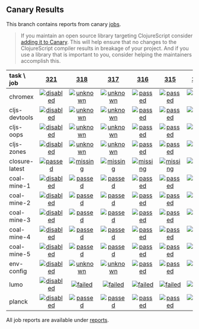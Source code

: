 ## Canary Results

This branch contains reports from canary [jobs](https://github.com/cljs-oss/canary/tree/jobs).

> If you maintain an open source library targeting ClojureScript consider [adding it to Canary](https://github.com/cljs-oss/canary/tree/master#how-to-participate). This will help ensure that no changes to the ClojureScript compiler results in breakage of your project. And if you use a library that is important to you, consider helping the maintainers accomplish this.

[//]: # (begin_overview_table)

| task \ job | <a href="reports/2018/03/24/job-000321-1.10.235-207e2fb" title="job #321 finished on 2018-03-24">321</a> | <a href="reports/2018/03/23/job-000318-1.10.225-0dad6a2" title="job #318 finished on 2018-03-23">318</a> | <a href="reports/2018/03/22/job-000317-1.10.221-b949c7f" title="job #317 finished on 2018-03-22">317</a> | <a href="reports/2018/03/21/job-000316-1.10.221-b949c7f" title="job #316 finished on 2018-03-21">316</a> | <a href="reports/2018/03/20/job-000315-1.10.217-d8991b4" title="job #315 finished on 2018-03-20">315</a> | <a href="reports/2018/03/20/job-000314-1.10.217-d8991b4" title="job #314 finished on 2018-03-20">314</a> | <a href="reports/2018/03/19/job-000313-1.10.210-ed20ade" title="job #313 finished on 2018-03-19">313</a> | <a href="reports/2018/03/18/job-000311-1.10.198-c9cf1a7" title="job #311 finished on 2018-03-18">311</a> | <a href="reports/2018/03/17/job-000310-1.10.192-7779dc4" title="job #310 finished on 2018-03-17">310</a> | <a href="reports/2018/03/17/job-000309-1.10.189-3ac37d5" title="job #309 finished on 2018-03-17">309</a> |
| :--- | :---: | :---: | :---: | :---: | :---: | :---: | :---: | :---: | :---: | :---: |
| chromex | <a href="reports/2018/03/24/job-000321-1.10.235-207e2fb#-chromex"><img title="disabled" src="http://box.binaryage.com/s-disabled.svg"><a> | <a href="reports/2018/03/23/job-000318-1.10.225-0dad6a2#-chromex"><img title="unknown" src="http://box.binaryage.com/s-unknown.svg"><a> | <a href="reports/2018/03/22/job-000317-1.10.221-b949c7f#-chromex"><img title="unknown" src="http://box.binaryage.com/s-unknown.svg"><a> | <a href="reports/2018/03/21/job-000316-1.10.221-b949c7f#-chromex"><img title="passed" src="http://box.binaryage.com/s-passed.svg"><a> | <a href="reports/2018/03/20/job-000315-1.10.217-d8991b4#-chromex"><img title="passed" src="http://box.binaryage.com/s-passed.svg"><a> | <a href="reports/2018/03/20/job-000314-1.10.217-d8991b4#-chromex"><img title="passed" src="http://box.binaryage.com/s-passed.svg"><a> | <a href="reports/2018/03/19/job-000313-1.10.210-ed20ade#-chromex"><img title="passed" src="http://box.binaryage.com/s-passed.svg"><a> | <a href="reports/2018/03/18/job-000311-1.10.198-c9cf1a7#-chromex"><img title="passed" src="http://box.binaryage.com/s-passed.svg"><a> | <a href="reports/2018/03/17/job-000310-1.10.192-7779dc4#-chromex"><img title="passed" src="http://box.binaryage.com/s-passed.svg"><a> | <a href="reports/2018/03/17/job-000309-1.10.189-3ac37d5#-chromex"><img title="passed" src="http://box.binaryage.com/s-passed.svg"><a> |
| cljs-devtools | <a href="reports/2018/03/24/job-000321-1.10.235-207e2fb#-cljs-devtools"><img title="disabled" src="http://box.binaryage.com/s-disabled.svg"><a> | <a href="reports/2018/03/23/job-000318-1.10.225-0dad6a2#-cljs-devtools"><img title="unknown" src="http://box.binaryage.com/s-unknown.svg"><a> | <a href="reports/2018/03/22/job-000317-1.10.221-b949c7f#-cljs-devtools"><img title="unknown" src="http://box.binaryage.com/s-unknown.svg"><a> | <a href="reports/2018/03/21/job-000316-1.10.221-b949c7f#-cljs-devtools"><img title="passed" src="http://box.binaryage.com/s-passed.svg"><a> | <a href="reports/2018/03/20/job-000315-1.10.217-d8991b4#-cljs-devtools"><img title="passed" src="http://box.binaryage.com/s-passed.svg"><a> | <a href="reports/2018/03/20/job-000314-1.10.217-d8991b4#-cljs-devtools"><img title="passed" src="http://box.binaryage.com/s-passed.svg"><a> | <a href="reports/2018/03/19/job-000313-1.10.210-ed20ade#-cljs-devtools"><img title="passed" src="http://box.binaryage.com/s-passed.svg"><a> | <a href="reports/2018/03/18/job-000311-1.10.198-c9cf1a7#-cljs-devtools"><img title="passed" src="http://box.binaryage.com/s-passed.svg"><a> | <a href="reports/2018/03/17/job-000310-1.10.192-7779dc4#-cljs-devtools"><img title="passed" src="http://box.binaryage.com/s-passed.svg"><a> | <a href="reports/2018/03/17/job-000309-1.10.189-3ac37d5#-cljs-devtools"><img title="passed" src="http://box.binaryage.com/s-passed.svg"><a> |
| cljs-oops | <a href="reports/2018/03/24/job-000321-1.10.235-207e2fb#-cljs-oops"><img title="disabled" src="http://box.binaryage.com/s-disabled.svg"><a> | <a href="reports/2018/03/23/job-000318-1.10.225-0dad6a2#-cljs-oops"><img title="unknown" src="http://box.binaryage.com/s-unknown.svg"><a> | <a href="reports/2018/03/22/job-000317-1.10.221-b949c7f#-cljs-oops"><img title="unknown" src="http://box.binaryage.com/s-unknown.svg"><a> | <a href="reports/2018/03/21/job-000316-1.10.221-b949c7f#-cljs-oops"><img title="passed" src="http://box.binaryage.com/s-passed.svg"><a> | <a href="reports/2018/03/20/job-000315-1.10.217-d8991b4#-cljs-oops"><img title="passed" src="http://box.binaryage.com/s-passed.svg"><a> | <a href="reports/2018/03/20/job-000314-1.10.217-d8991b4#-cljs-oops"><img title="passed" src="http://box.binaryage.com/s-passed.svg"><a> | <a href="reports/2018/03/19/job-000313-1.10.210-ed20ade#-cljs-oops"><img title="passed" src="http://box.binaryage.com/s-passed.svg"><a> | <a href="reports/2018/03/18/job-000311-1.10.198-c9cf1a7#-cljs-oops"><img title="passed" src="http://box.binaryage.com/s-passed.svg"><a> | <a href="reports/2018/03/17/job-000310-1.10.192-7779dc4#-cljs-oops"><img title="passed" src="http://box.binaryage.com/s-passed.svg"><a> | <a href="reports/2018/03/17/job-000309-1.10.189-3ac37d5#-cljs-oops"><img title="passed" src="http://box.binaryage.com/s-passed.svg"><a> |
| cljs-zones | <a href="reports/2018/03/24/job-000321-1.10.235-207e2fb#-cljs-zones"><img title="disabled" src="http://box.binaryage.com/s-disabled.svg"><a> | <a href="reports/2018/03/23/job-000318-1.10.225-0dad6a2#-cljs-zones"><img title="unknown" src="http://box.binaryage.com/s-unknown.svg"><a> | <a href="reports/2018/03/22/job-000317-1.10.221-b949c7f#-cljs-zones"><img title="unknown" src="http://box.binaryage.com/s-unknown.svg"><a> | <a href="reports/2018/03/21/job-000316-1.10.221-b949c7f#-cljs-zones"><img title="passed" src="http://box.binaryage.com/s-passed.svg"><a> | <a href="reports/2018/03/20/job-000315-1.10.217-d8991b4#-cljs-zones"><img title="passed" src="http://box.binaryage.com/s-passed.svg"><a> | <a href="reports/2018/03/20/job-000314-1.10.217-d8991b4#-cljs-zones"><img title="passed" src="http://box.binaryage.com/s-passed.svg"><a> | <a href="reports/2018/03/19/job-000313-1.10.210-ed20ade#-cljs-zones"><img title="passed" src="http://box.binaryage.com/s-passed.svg"><a> | <a href="reports/2018/03/18/job-000311-1.10.198-c9cf1a7#-cljs-zones"><img title="passed" src="http://box.binaryage.com/s-passed.svg"><a> | <a href="reports/2018/03/17/job-000310-1.10.192-7779dc4#-cljs-zones"><img title="passed" src="http://box.binaryage.com/s-passed.svg"><a> | <a href="reports/2018/03/17/job-000309-1.10.189-3ac37d5#-cljs-zones"><img title="passed" src="http://box.binaryage.com/s-passed.svg"><a> |
| closure-latest | <a href="reports/2018/03/24/job-000321-1.10.235-207e2fb#-closure-latest"><img title="passed" src="http://box.binaryage.com/s-passed.svg"><a> | <a href="reports/2018/03/23/job-000318-1.10.225-0dad6a2#-closure-latest"><img title="missing" src="http://box.binaryage.com/s-missing.svg"><a> | <a href="reports/2018/03/22/job-000317-1.10.221-b949c7f#-closure-latest"><img title="missing" src="http://box.binaryage.com/s-missing.svg"><a> | <a href="reports/2018/03/21/job-000316-1.10.221-b949c7f#-closure-latest"><img title="missing" src="http://box.binaryage.com/s-missing.svg"><a> | <a href="reports/2018/03/20/job-000315-1.10.217-d8991b4#-closure-latest"><img title="missing" src="http://box.binaryage.com/s-missing.svg"><a> | <a href="reports/2018/03/20/job-000314-1.10.217-d8991b4#-closure-latest"><img title="missing" src="http://box.binaryage.com/s-missing.svg"><a> | <a href="reports/2018/03/19/job-000313-1.10.210-ed20ade#-closure-latest"><img title="missing" src="http://box.binaryage.com/s-missing.svg"><a> | <a href="reports/2018/03/18/job-000311-1.10.198-c9cf1a7#-closure-latest"><img title="missing" src="http://box.binaryage.com/s-missing.svg"><a> | <a href="reports/2018/03/17/job-000310-1.10.192-7779dc4#-closure-latest"><img title="missing" src="http://box.binaryage.com/s-missing.svg"><a> | <a href="reports/2018/03/17/job-000309-1.10.189-3ac37d5#-closure-latest"><img title="missing" src="http://box.binaryage.com/s-missing.svg"><a> |
| coal-mine-1 | <a href="reports/2018/03/24/job-000321-1.10.235-207e2fb#-coal-mine-1"><img title="disabled" src="http://box.binaryage.com/s-disabled.svg"><a> | <a href="reports/2018/03/23/job-000318-1.10.225-0dad6a2#-coal-mine-1"><img title="passed" src="http://box.binaryage.com/s-passed.svg"><a> | <a href="reports/2018/03/22/job-000317-1.10.221-b949c7f#-coal-mine-1"><img title="passed" src="http://box.binaryage.com/s-passed.svg"><a> | <a href="reports/2018/03/21/job-000316-1.10.221-b949c7f#-coal-mine-1"><img title="passed" src="http://box.binaryage.com/s-passed.svg"><a> | <a href="reports/2018/03/20/job-000315-1.10.217-d8991b4#-coal-mine-1"><img title="passed" src="http://box.binaryage.com/s-passed.svg"><a> | <a href="reports/2018/03/20/job-000314-1.10.217-d8991b4#-coal-mine-1"><img title="passed" src="http://box.binaryage.com/s-passed.svg"><a> | <a href="reports/2018/03/19/job-000313-1.10.210-ed20ade#-coal-mine-1"><img title="passed" src="http://box.binaryage.com/s-passed.svg"><a> | <a href="reports/2018/03/18/job-000311-1.10.198-c9cf1a7#-coal-mine-1"><img title="passed" src="http://box.binaryage.com/s-passed.svg"><a> | <a href="reports/2018/03/17/job-000310-1.10.192-7779dc4#-coal-mine-1"><img title="passed" src="http://box.binaryage.com/s-passed.svg"><a> | <a href="reports/2018/03/17/job-000309-1.10.189-3ac37d5#-coal-mine-1"><img title="passed" src="http://box.binaryage.com/s-passed.svg"><a> |
| coal-mine-2 | <a href="reports/2018/03/24/job-000321-1.10.235-207e2fb#-coal-mine-2"><img title="disabled" src="http://box.binaryage.com/s-disabled.svg"><a> | <a href="reports/2018/03/23/job-000318-1.10.225-0dad6a2#-coal-mine-2"><img title="passed" src="http://box.binaryage.com/s-passed.svg"><a> | <a href="reports/2018/03/22/job-000317-1.10.221-b949c7f#-coal-mine-2"><img title="passed" src="http://box.binaryage.com/s-passed.svg"><a> | <a href="reports/2018/03/21/job-000316-1.10.221-b949c7f#-coal-mine-2"><img title="passed" src="http://box.binaryage.com/s-passed.svg"><a> | <a href="reports/2018/03/20/job-000315-1.10.217-d8991b4#-coal-mine-2"><img title="passed" src="http://box.binaryage.com/s-passed.svg"><a> | <a href="reports/2018/03/20/job-000314-1.10.217-d8991b4#-coal-mine-2"><img title="passed" src="http://box.binaryage.com/s-passed.svg"><a> | <a href="reports/2018/03/19/job-000313-1.10.210-ed20ade#-coal-mine-2"><img title="passed" src="http://box.binaryage.com/s-passed.svg"><a> | <a href="reports/2018/03/18/job-000311-1.10.198-c9cf1a7#-coal-mine-2"><img title="passed" src="http://box.binaryage.com/s-passed.svg"><a> | <a href="reports/2018/03/17/job-000310-1.10.192-7779dc4#-coal-mine-2"><img title="passed" src="http://box.binaryage.com/s-passed.svg"><a> | <a href="reports/2018/03/17/job-000309-1.10.189-3ac37d5#-coal-mine-2"><img title="passed" src="http://box.binaryage.com/s-passed.svg"><a> |
| coal-mine-3 | <a href="reports/2018/03/24/job-000321-1.10.235-207e2fb#-coal-mine-3"><img title="disabled" src="http://box.binaryage.com/s-disabled.svg"><a> | <a href="reports/2018/03/23/job-000318-1.10.225-0dad6a2#-coal-mine-3"><img title="passed" src="http://box.binaryage.com/s-passed.svg"><a> | <a href="reports/2018/03/22/job-000317-1.10.221-b949c7f#-coal-mine-3"><img title="passed" src="http://box.binaryage.com/s-passed.svg"><a> | <a href="reports/2018/03/21/job-000316-1.10.221-b949c7f#-coal-mine-3"><img title="passed" src="http://box.binaryage.com/s-passed.svg"><a> | <a href="reports/2018/03/20/job-000315-1.10.217-d8991b4#-coal-mine-3"><img title="passed" src="http://box.binaryage.com/s-passed.svg"><a> | <a href="reports/2018/03/20/job-000314-1.10.217-d8991b4#-coal-mine-3"><img title="passed" src="http://box.binaryage.com/s-passed.svg"><a> | <a href="reports/2018/03/19/job-000313-1.10.210-ed20ade#-coal-mine-3"><img title="passed" src="http://box.binaryage.com/s-passed.svg"><a> | <a href="reports/2018/03/18/job-000311-1.10.198-c9cf1a7#-coal-mine-3"><img title="passed" src="http://box.binaryage.com/s-passed.svg"><a> | <a href="reports/2018/03/17/job-000310-1.10.192-7779dc4#-coal-mine-3"><img title="passed" src="http://box.binaryage.com/s-passed.svg"><a> | <a href="reports/2018/03/17/job-000309-1.10.189-3ac37d5#-coal-mine-3"><img title="passed" src="http://box.binaryage.com/s-passed.svg"><a> |
| coal-mine-4 | <a href="reports/2018/03/24/job-000321-1.10.235-207e2fb#-coal-mine-4"><img title="disabled" src="http://box.binaryage.com/s-disabled.svg"><a> | <a href="reports/2018/03/23/job-000318-1.10.225-0dad6a2#-coal-mine-4"><img title="passed" src="http://box.binaryage.com/s-passed.svg"><a> | <a href="reports/2018/03/22/job-000317-1.10.221-b949c7f#-coal-mine-4"><img title="passed" src="http://box.binaryage.com/s-passed.svg"><a> | <a href="reports/2018/03/21/job-000316-1.10.221-b949c7f#-coal-mine-4"><img title="passed" src="http://box.binaryage.com/s-passed.svg"><a> | <a href="reports/2018/03/20/job-000315-1.10.217-d8991b4#-coal-mine-4"><img title="passed" src="http://box.binaryage.com/s-passed.svg"><a> | <a href="reports/2018/03/20/job-000314-1.10.217-d8991b4#-coal-mine-4"><img title="passed" src="http://box.binaryage.com/s-passed.svg"><a> | <a href="reports/2018/03/19/job-000313-1.10.210-ed20ade#-coal-mine-4"><img title="passed" src="http://box.binaryage.com/s-passed.svg"><a> | <a href="reports/2018/03/18/job-000311-1.10.198-c9cf1a7#-coal-mine-4"><img title="passed" src="http://box.binaryage.com/s-passed.svg"><a> | <a href="reports/2018/03/17/job-000310-1.10.192-7779dc4#-coal-mine-4"><img title="passed" src="http://box.binaryage.com/s-passed.svg"><a> | <a href="reports/2018/03/17/job-000309-1.10.189-3ac37d5#-coal-mine-4"><img title="passed" src="http://box.binaryage.com/s-passed.svg"><a> |
| coal-mine-5 | <a href="reports/2018/03/24/job-000321-1.10.235-207e2fb#-coal-mine-5"><img title="disabled" src="http://box.binaryage.com/s-disabled.svg"><a> | <a href="reports/2018/03/23/job-000318-1.10.225-0dad6a2#-coal-mine-5"><img title="passed" src="http://box.binaryage.com/s-passed.svg"><a> | <a href="reports/2018/03/22/job-000317-1.10.221-b949c7f#-coal-mine-5"><img title="passed" src="http://box.binaryage.com/s-passed.svg"><a> | <a href="reports/2018/03/21/job-000316-1.10.221-b949c7f#-coal-mine-5"><img title="passed" src="http://box.binaryage.com/s-passed.svg"><a> | <a href="reports/2018/03/20/job-000315-1.10.217-d8991b4#-coal-mine-5"><img title="passed" src="http://box.binaryage.com/s-passed.svg"><a> | <a href="reports/2018/03/20/job-000314-1.10.217-d8991b4#-coal-mine-5"><img title="passed" src="http://box.binaryage.com/s-passed.svg"><a> | <a href="reports/2018/03/19/job-000313-1.10.210-ed20ade#-coal-mine-5"><img title="passed" src="http://box.binaryage.com/s-passed.svg"><a> | <a href="reports/2018/03/18/job-000311-1.10.198-c9cf1a7#-coal-mine-5"><img title="passed" src="http://box.binaryage.com/s-passed.svg"><a> | <a href="reports/2018/03/17/job-000310-1.10.192-7779dc4#-coal-mine-5"><img title="passed" src="http://box.binaryage.com/s-passed.svg"><a> | <a href="reports/2018/03/17/job-000309-1.10.189-3ac37d5#-coal-mine-5"><img title="passed" src="http://box.binaryage.com/s-passed.svg"><a> |
| env-config | <a href="reports/2018/03/24/job-000321-1.10.235-207e2fb#-env-config"><img title="disabled" src="http://box.binaryage.com/s-disabled.svg"><a> | <a href="reports/2018/03/23/job-000318-1.10.225-0dad6a2#-env-config"><img title="unknown" src="http://box.binaryage.com/s-unknown.svg"><a> | <a href="reports/2018/03/22/job-000317-1.10.221-b949c7f#-env-config"><img title="unknown" src="http://box.binaryage.com/s-unknown.svg"><a> | <a href="reports/2018/03/21/job-000316-1.10.221-b949c7f#-env-config"><img title="passed" src="http://box.binaryage.com/s-passed.svg"><a> | <a href="reports/2018/03/20/job-000315-1.10.217-d8991b4#-env-config"><img title="passed" src="http://box.binaryage.com/s-passed.svg"><a> | <a href="reports/2018/03/20/job-000314-1.10.217-d8991b4#-env-config"><img title="passed" src="http://box.binaryage.com/s-passed.svg"><a> | <a href="reports/2018/03/19/job-000313-1.10.210-ed20ade#-env-config"><img title="passed" src="http://box.binaryage.com/s-passed.svg"><a> | <a href="reports/2018/03/18/job-000311-1.10.198-c9cf1a7#-env-config"><img title="passed" src="http://box.binaryage.com/s-passed.svg"><a> | <a href="reports/2018/03/17/job-000310-1.10.192-7779dc4#-env-config"><img title="failed" src="http://box.binaryage.com/s-failed.svg"><a> | <a href="reports/2018/03/17/job-000309-1.10.189-3ac37d5#-env-config"><img title="passed" src="http://box.binaryage.com/s-passed.svg"><a> |
| lumo | <a href="reports/2018/03/24/job-000321-1.10.235-207e2fb#-lumo"><img title="disabled" src="http://box.binaryage.com/s-disabled.svg"><a> | <a href="reports/2018/03/23/job-000318-1.10.225-0dad6a2#-lumo"><img title="failed" src="http://box.binaryage.com/s-failed.svg"><a> | <a href="reports/2018/03/22/job-000317-1.10.221-b949c7f#-lumo"><img title="failed" src="http://box.binaryage.com/s-failed.svg"><a> | <a href="reports/2018/03/21/job-000316-1.10.221-b949c7f#-lumo"><img title="failed" src="http://box.binaryage.com/s-failed.svg"><a> | <a href="reports/2018/03/20/job-000315-1.10.217-d8991b4#-lumo"><img title="failed" src="http://box.binaryage.com/s-failed.svg"><a> | <a href="reports/2018/03/20/job-000314-1.10.217-d8991b4#-lumo"><img title="failed" src="http://box.binaryage.com/s-failed.svg"><a> | <a href="reports/2018/03/19/job-000313-1.10.210-ed20ade#-lumo"><img title="failed" src="http://box.binaryage.com/s-failed.svg"><a> | <a href="reports/2018/03/18/job-000311-1.10.198-c9cf1a7#-lumo"><img title="failed" src="http://box.binaryage.com/s-failed.svg"><a> | <a href="reports/2018/03/17/job-000310-1.10.192-7779dc4#-lumo"><img title="failed" src="http://box.binaryage.com/s-failed.svg"><a> | <a href="reports/2018/03/17/job-000309-1.10.189-3ac37d5#-lumo"><img title="failed" src="http://box.binaryage.com/s-failed.svg"><a> |
| planck | <a href="reports/2018/03/24/job-000321-1.10.235-207e2fb#-planck"><img title="disabled" src="http://box.binaryage.com/s-disabled.svg"><a> | <a href="reports/2018/03/23/job-000318-1.10.225-0dad6a2#-planck"><img title="passed" src="http://box.binaryage.com/s-passed.svg"><a> | <a href="reports/2018/03/22/job-000317-1.10.221-b949c7f#-planck"><img title="passed" src="http://box.binaryage.com/s-passed.svg"><a> | <a href="reports/2018/03/21/job-000316-1.10.221-b949c7f#-planck"><img title="passed" src="http://box.binaryage.com/s-passed.svg"><a> | <a href="reports/2018/03/20/job-000315-1.10.217-d8991b4#-planck"><img title="passed" src="http://box.binaryage.com/s-passed.svg"><a> | <a href="reports/2018/03/20/job-000314-1.10.217-d8991b4#-planck"><img title="passed" src="http://box.binaryage.com/s-passed.svg"><a> | <a href="reports/2018/03/19/job-000313-1.10.210-ed20ade#-planck"><img title="passed" src="http://box.binaryage.com/s-passed.svg"><a> | <a href="reports/2018/03/18/job-000311-1.10.198-c9cf1a7#-planck"><img title="passed" src="http://box.binaryage.com/s-passed.svg"><a> | <a href="reports/2018/03/17/job-000310-1.10.192-7779dc4#-planck"><img title="passed" src="http://box.binaryage.com/s-passed.svg"><a> | <a href="reports/2018/03/17/job-000309-1.10.189-3ac37d5#-planck"><img title="passed" src="http://box.binaryage.com/s-passed.svg"><a> |

[//]: # (end_overview_table)

All job reports are available under [reports](reports).
